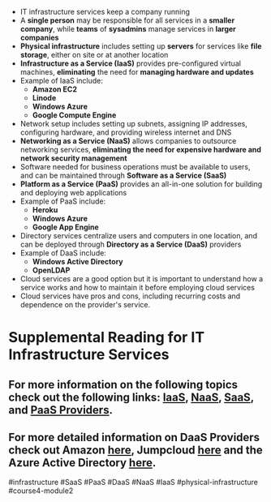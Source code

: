 -   IT infrastructure services keep a company running
-   A **single person** may be responsible for all services in a **smaller company**, while **teams** of **sysadmins** manage services in **larger companies**
-   **Physical infrastructure** includes setting up **servers** for services like **file storage**, either on site or at another location
-   **Infrastructure as a Service (IaaS)** provides pre-configured virtual machines, **eliminating** the need for **managing hardware and updates**
-   Example of IaaS include:
	-   **Amazon EC2**
	-   **Linode**
	-   **Windows Azure**
	-  **Google Compute Engine**
-   Network setup includes setting up subnets, assigning IP addresses, configuring hardware, and providing wireless internet and DNS
-  **Networking as a Service (NaaS)** allows companies to outsource networking services, **eliminating the need for expensive hardware and network security management**
-   Software needed for business operations must be available to users, and can be maintained through **Software as a Service (SaaS)**
-   **Platform as a Service (PaaS)** provides an all-in-one solution for building and deploying web applications
-   Example of PaaS include:
	-   **Heroku**
	-   **Windows Azure**
	-   **Google App Engine**
-   Directory services centralize users and computers in one location, and can be deployed through **Directory as a Service (DaaS)** providers
-   Example of DaaS include: 
	-   **Windows Active Directory**
	-   **OpenLDAP**
-   Cloud services are a good option but it is important to understand how a service works and how to maintain it before employing cloud services
-   Cloud services have pros and cons, including recurring costs and dependence on the provider's service.

# Supplemental Reading for IT Infrastructure Services

## For more information on the following topics check out the following links: [IaaS](https://www.techrepublic.com/blog/the-enterprise-cloud/side-by-side-comparisons-of-iaas-service-providers/), [NaaS](https://en.wikipedia.org/wiki/Network_as_a_service), [SaaS](http://www.businessinsider.com/the-most-popular-cloud-apps-used-at-work-2015-8), and [PaaS Providers](https://www.techradar.com/best/best-paas-providers "PaaS Providers").

## For more detailed information on DaaS Providers check out Amazon [here](https://aws.amazon.com/cloud-directory/), Jumpcloud [here](https://jumpcloud.com/daas-product/index) and the Azure Active Directory [here](https://azure.microsoft.com/en-us/services/active-directory/).


#infrastructure #SaaS #PaaS #DaaS #NaaS #IaaS #physical-infrastructure #course4-module2 